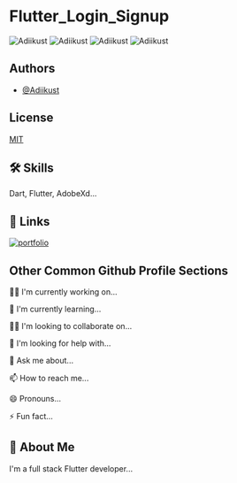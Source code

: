 
# Flutter_Login_Signup

<img src="https://user-images.githubusercontent.com/99065355/153745304-134df977-0519-40cc-b457-8bfa78857e0e.PNG" alt="Adiikust">
<img src="https://user-images.githubusercontent.com/99065355/153745412-4a7a2400-2a45-4d32-b4dc-15236cadebe8.PNG" alt="Adiikust">
<img src="https://user-images.githubusercontent.com/99065355/153745415-ade56e9f-188d-47e0-99ce-a2e6455fa862.PNG" alt="Adiikust">
<img src="https://user-images.githubusercontent.com/99065355/153745416-21bd6897-d87d-4b41-a11b-a7f7bcb2e5df.PNG" alt="Adiikust">

## Authors

- [@Adiikust](https://github.com/Adiikust)


## License

[MIT](https://choosealicense.com/licenses/mit/)


## 🛠 Skills
Dart, Flutter, AdobeXd...


## 🔗 Links
[![portfolio](https://img.shields.io/badge/my_portfolio-000?style=for-the-badge&logo=ko-fi&logoColor=white)](https://github.com/Adiikust/)

## Other Common Github Profile Sections
👩‍💻 I'm currently working on...

🧠 I'm currently learning...

👯‍♀️ I'm looking to collaborate on...

🤔 I'm looking for help with...

💬 Ask me about...

📫 How to reach me...

😄 Pronouns...

⚡️ Fun fact...


## 🚀 About Me
I'm a full stack Flutter developer...

